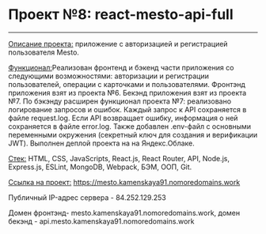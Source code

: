 # Проект №8: react-mesto-api-full
------
<ins>Описание проекта:</ins> приложение с авторизацией и регистрацией пользователя Mesto.  
  
<ins>Функционал:</ins>Реализован фронтенд и бэкенд части приложения со следующими возможностями: авторизации и регистрации пользователей, операции с карточками и пользователями. Фронтэнд приложения взят из проекта №6. Бекэнд приложения взят из проекта №7. По бэкэнду расширен функционал проекта №7: реализовано логирование запросов и ошибок. Каждый запрос к API сохраняется в файле request.log. Если API возвращает ошибку, информация о ней сохраняется в файле error.log. Также добавлен .env-файл с основными переменными окружения (секретный ключ для создания и верификации JWT). Выполнен деплой проекта на на Яндекс.Облаке. 
  
<ins>Стек:</ins> HTML, CSS, JavaScripts, React.js, React Router, API, Node.js, Express.js, ESLint, MongoDB, Webpack, БЭМ, ООП, Git.  
  
<ins>Ссылка на проект:</ins> https://mesto.kamenskaya91.nomoredomains.work 
  
Публичный IP-адрес сервера - 84.252.129.253 
  
Домен фронтэнд- mesto.kamenskaya91.nomoredomains.work, домен бекэнд - api.mesto.kamenskaya91.nomoredomains.work

